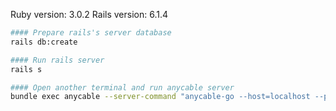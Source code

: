 Ruby version: 3.0.2
Rails version: 6.1.4

```bash
#### Prepare rails's server database
rails db:create

#### Run rails server
rails s

#### Open another terminal and run anycable server
bundle exec anycable --server-command "anycable-go --host=localhost --port=3334"
```
